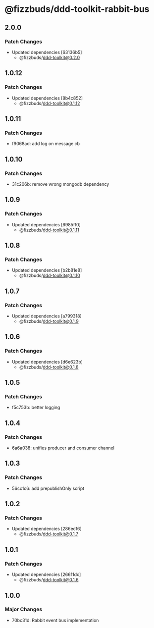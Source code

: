 # @fizzbuds/ddd-toolkit-rabbit-bus

## 2.0.0

### Patch Changes

-   Updated dependencies [63136b5]
    -   @fizzbuds/ddd-toolkit@0.2.0

## 1.0.12

### Patch Changes

-   Updated dependencies [8b4c852]
    -   @fizzbuds/ddd-toolkit@0.1.12

## 1.0.11

### Patch Changes

-   f9068ad: add log on message cb

## 1.0.10

### Patch Changes

-   31c206b: remove wrong mongodb dependency

## 1.0.9

### Patch Changes

-   Updated dependencies [6985ff0]
    -   @fizzbuds/ddd-toolkit@0.1.11

## 1.0.8

### Patch Changes

-   Updated dependencies [b2b81e8]
    -   @fizzbuds/ddd-toolkit@0.1.10

## 1.0.7

### Patch Changes

-   Updated dependencies [a799318]
    -   @fizzbuds/ddd-toolkit@0.1.9

## 1.0.6

### Patch Changes

-   Updated dependencies [d6e623b]
    -   @fizzbuds/ddd-toolkit@0.1.8

## 1.0.5

### Patch Changes

-   f5c753b: better logging

## 1.0.4

### Patch Changes

-   6a6a038: unifies producer and consumer channel

## 1.0.3

### Patch Changes

-   56cc1c6: add prepublishOnly script

## 1.0.2

### Patch Changes

-   Updated dependencies [286ec16]
    -   @fizzbuds/ddd-toolkit@0.1.7

## 1.0.1

### Patch Changes

-   Updated dependencies [26611dc]
    -   @fizzbuds/ddd-toolkit@0.1.6

## 1.0.0

### Major Changes

-   70bc31d: Rabbit event bus implementation
